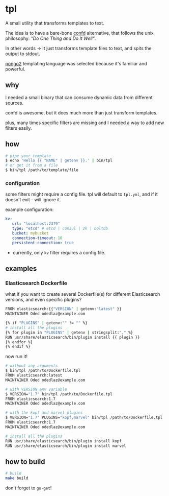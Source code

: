 # tpl
A small utility that transforms templates to text.

The idea is to have a bare-bone [confd](http://confd.io) alternative, that follows the unix philosophy: _"Do One Thing and Do It Well"_.

In other words -> It just transforms template files to text, and spits the output to stdout.

[pongo2](https://github.com/flosch/pongo2) templating language was selected because it's familiar and powerful.


## why

I needed a small binary that can consume dynamic data from different sources.

confd is awesome, but it does much more than just transform templates.

plus, many times specific filters are missing and I needed a way to add new filters easily.

## how

```bash
# pipe your template
$ echo 'Hello {{ "NAME" | getenv }}.' | bin/tpl
# or get it from a file
$ bin/tpl /path/to/template/file
```

### configuration

some filters might require a config file.
tpl will default to `tpl.yml`, and if it doesn't exit - will ignore it.

example configuration:

```yaml
kv:
   url: "localhost:2379"
   type: "etcd" # etcd | consul | zk | boltdb
   bucket: mybucket
   connection-timeout: 10
   persistent-connection: true
```

* currently, only ``kv`` filter requires a config file.

## examples

### Elasticsearch Dockerfile

what if you want to create several Dockerfile(s) for different Elasticsearch versions, and even specific plugins?


```bash
FROM elasticsearch:{{"VERSION" | getenv:"latest" }}
MAINTAINER Oded odedlaz@example.com

{% if "PLUGINS" | getenv:"" != "" %}
# install all the plugins
{% for plugin in "PLUGINS" | getenv | stringsplit:"," %}
RUN usr/share/elasticsearch/bin/plugin install {{ plugin }}
{% endfor %}
{% endif %}
```

now run it!

```bash
# without any arguments
$ bin/tpl /path/to/Dockerfile.tpl
FROM elasticsearch:latest
MAINTAINER Oded odedlaz@example.com

# with VERSION env variable
$ VERSION="1.7" bin/tpl /path/to/Dockerfile.tpl
FROM elasticsearch:1.7
MAINTAINER Oded odedlaz@example.com

# with the kopf and marvel plugins
$ VERSION="1.7" PLUGINS="kopf,marvel" bin/tpl /path/to/Dockerfile.tpl
FROM elasticsearch:1.7
MAINTAINER Oded odedlaz@example.com

# install all the plugins
RUN usr/share/elasticsearch/bin/plugin install kopf
RUN usr/share/elasticsearch/bin/plugin install marvel
```

## how to build

```bash
# build
make build
```

don't forget to `go-get`!
